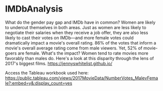 # IMDbAnalysis
What do the gender pay gap and IMDb have in common? Women are likely to undercut themselves in both areas. Just as women are less likely to negotiate their salaries when they receive a job offer, they are also less likely to cast their votes on IMDb—and more female votes could dramatically impact a movie's overall rating. 86% of the votes that inform a movie's overall average rating come from male viewers. Yet, 52% of movie-goers are female. What's the impact? Women tend to rate movies more favorably than males do. Here's a look at this disparity through the lens of 2017's biggest films. https://jennyswhitelist.github.io/

Access the Tableau workbook used here: https://public.tableau.com/views/2017MovieData/NumberVotes_MalevFemale?:embed=y&:display_count=yes
